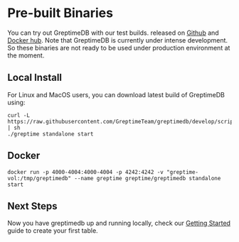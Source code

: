 # Pre-built Binaries

You can try out GreptimeDB with our test builds.
released on
[Github](https://github.com/GreptimeTeam/greptimedb/releases)
and [Docker hub](https://hub.docker.com/r/greptime/greptimedb). Note that
GreptimeDB is currently under intense development.
So these binaries are not ready to be used under production environment at the moment.

## Local Install

For Linux and MacOS users, you can download latest build of GreptimeDB using:

```shell
curl -L https://raw.githubusercontent.com/GreptimeTeam/greptimedb/develop/scripts/install.sh | sh
./greptime standalone start
```

## Docker

```shell
docker run -p 4000-4004:4000-4004 -p 4242:4242 -v "greptime-vol:/tmp/greptimedb" --name greptime greptime/greptimedb standalone start
```

## Next Steps

Now you have greptimedb up and running locally, check our [Getting
Started](../getting-started/overview.md) guide to create your first table.
